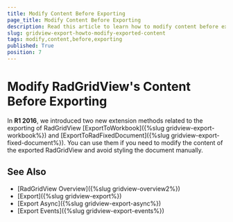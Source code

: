 ```yaml
---
title: Modify Content Before Exporting
page_title: Modify Content Before Exporting
description: Read this article to learn how to modify content before exporting it from RadGridView - Telerik's WPF DataGrid.
slug: gridview-export-howto-modify-exported-content
tags: modify,content,before,exporting
published: True
position: 7
---
```


# Modify RadGridView's Content Before Exporting

In __R1 2016__, we introduced two new extension methods related to the exporting of RadGridView [ExportToWorkbook]({%slug gridview-export-workbook%}) and [ExportToRadFixedDocument]({%slug gridview-export-fixed-document%}). You can use them if you need to modify the content of the exported RadGridView and avoid styling the document manually.

## See Also

 * [RadGridView Overview]({%slug gridview-overview2%})
 * [Export]({%slug gridview-export%})
 * [Export Async]({%slug gridview-export-async%})
 * [Export Events]({%slug gridview-export-events%})